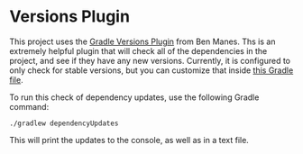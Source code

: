 # Versions Plugin

This project uses the [Gradle Versions Plugin](https://github.com/ben-manes/gradle-versions-plugin)
from Ben Manes. Ths is an extremely helpful plugin that will check all of the dependencies in the
project, and see if they have any new versions. Currently, it is configured to only check for stable
versions, but you can customize that inside [this Gradle file](/buildscripts/versions.gradle).

To run this check of dependency updates, use the following Gradle command:

```
./gradlew dependencyUpdates
```

This will print the updates to the console, as well as in a text file. 
